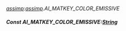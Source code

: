 _[assimp](../../modules/assimp/assimp-module.md):[assimp](../../modules/assimp/assimp-module.md).AI\_MATKEY\_COLOR\_EMISSIVE_
##### Const AI\_MATKEY\_COLOR\_EMISSIVE:[String](../../modules/wonkey/wonkey-types-string.md)
